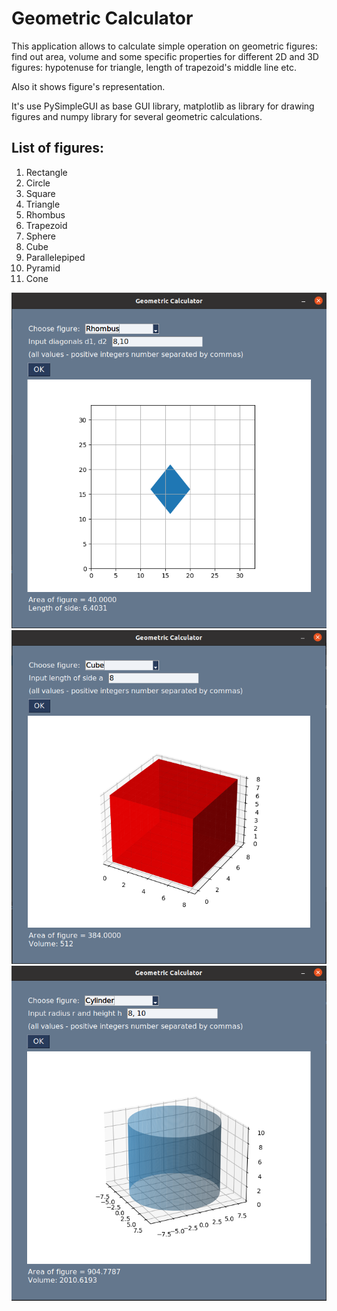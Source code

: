 # Geometric Calculator

This application allows to calculate simple operation on geometric figures: find out area, volume and some specific properties for different 2D and 3D figures: hypotenuse for triangle, length of trapezoid's middle line etc.

Also it shows figure's representation.

It's use PySimpleGUI as base GUI library, matplotlib as library for drawing figures and numpy library for several geometric calculations.

## List of figures:
1) Rectangle
2) Circle
3) Square
4) Triangle
5) Rhombus
6) Trapezoid
7) Sphere
8) Cube
9) Parallelepiped
10) Pyramid
11) Cone

<div style="text-align:center; display:block">
    <img src="screenshots/rhombus_screen.png">
</div>

<img style="text-align:center" src="screenshots/cube_screen.png">
<img style="text-align:center" src="screenshots/cylinder_screen.png">
